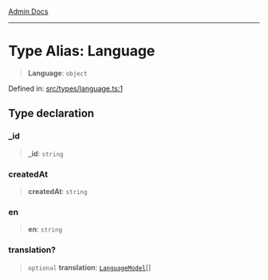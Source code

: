 [Admin Docs](/)

***

# Type Alias: Language

> **Language**: `object`

Defined in: [src/types/language.ts:1](https://github.com/PalisadoesFoundation/talawa-admin/blob/main/src/types/language.ts#L1)

## Type declaration

### \_id

> **\_id**: `string`

### createdAt

> **createdAt**: `string`

### en

> **en**: `string`

### translation?

> `optional` **translation**: [`LanguageModel`](LanguageModel.md)[]
